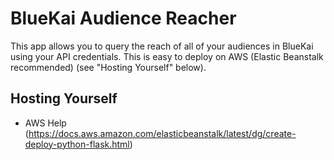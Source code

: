 # BlueKai Audience Reacher

This app allows you to query the reach of all of your audiences in BlueKai using your API credentials.
This is easy to deploy on AWS (Elastic Beanstalk recommended) (see "Hosting Yourself" below).

## Hosting Yourself ##

- AWS Help (https://docs.aws.amazon.com/elasticbeanstalk/latest/dg/create-deploy-python-flask.html)
